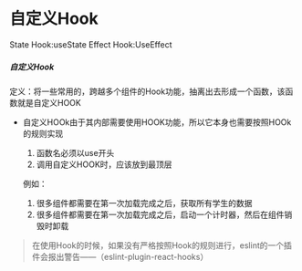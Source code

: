 # 自定义Hook

State Hook:useState
Effect Hook:UseEffect

##### 自定义Hook
  定义：将一些常用的，跨越多个组件的Hook功能，抽离出去形成一个函数，该函数就是自定义HOOK
 
 * 自定义HOOk由于其内部需要使用HOOK功能，所以它本身也需要按照HOOk的规则实现
   1. 函数名必须以use开头
   2. 调用自定义HOOK时，应该放到最顶层


   例如：
   1. 很多组件都需要在第一次加载完成之后，获取所有学生的数据
   2. 很多组件都需要在第一次加载完成之后，启动一个计时器，然后在组件销毁时卸载

> 在使用Hook的时候，如果没有严格按照Hook的规则进行，eslint的一个插件会报出警告——（eslint-plugin-react-hooks）
   
